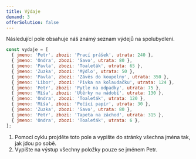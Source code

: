 ```yaml
---
title: Výdaje
demand: 3
offerSolution: false
---
```


Následující pole obsahuje náš známý seznam výdejů na spolubydlení.

```js
const vydaje = [
  { jmeno: 'Petr', zbozi: 'Prací prášek', utrata: 240 },
  { jmeno: 'Ondra', zbozi: 'Savo', utrata: 80 },
  { jmeno: 'Pavla', zbozi: 'Toaleťák', utrata: 65 },
  { jmeno: 'Zuzka', zbozi: 'Mýdlo', utrata: 50 },
  { jmeno: 'Pavla', zbozi: 'Závěs do koupelny', utrata: 350 },
  { jmeno: 'Libor', zbozi: 'Pivka na kolaudačku', utrata: 124 },
  { jmeno: 'Petr', zbozi: 'Pytle na odpadky', utrata: 75 },
  { jmeno: 'Míša', zbozi: 'Utěrky na nádobí', utrata: 130 },
  { jmeno: 'Ondra', zbozi: 'Toaleťák', utrata: 120 },
  { jmeno: 'Míša', zbozi: 'Pečící papír', utrata: 30 },
  { jmeno: 'Zuzka', zbozi: 'Savo', utrata: 80 },
  { jmeno: 'Petr', zbozi: 'Tapeta na záchod', utrata: 315 },
  { jmeno: 'Ondra', zbozi: 'Toaleťák', utrata: 6 },
];
```

1. Pomocí cyklu projděte toto pole a vypište do stránky všechna jména tak, jak jdou po sobě.
1. Vypište na výstup všechny položky pouze se jménem Petr.

